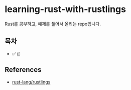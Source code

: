 # learning-rust-with-rustlings

Rust를 공부하고, 예제를 풀어서 올리는 repo입니다.

## 목차

- :white_check_mark: [if](./exercises/if)

## References

- [rust-lang/rustlings](https://github.com/rust-lang/rustlings)
